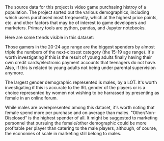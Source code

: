 The source data for this project is video game purchasing histroy of a population. The project sorted out the various demographics, including which users purchased most freqeuently, which at the highest price points, etc. and other factors that may be of interest to game developers and marketers. Primary tools are python, pandas, and Jupyter notebooks. 

Here are some trends visible in this dataset:

Those gamers in the 20-24 age range are the biggest spenders by almost triple the numbers of the next-closest category (the 15-19 age range). It's worth investigating if this is the result of young adults finally having their own credit cards/electronic payment accounts that teenagers do not have. Also, if this is related to young adults not being under parental supervision anymore.

The largest gender demographic represented is males, by a LOT. It's worth investigating if this is accurate to the IRL gender of the players or is a choice represented by women not wishing to be harrassed by presenting as female in an online forum. 

While males are overepresented among this dataset, it's worth noting that female spend more per purchase and on average than males. "Other/Non-Disclosed" is the highest spender of all. It might be suggested to marketing personnel that pursuing the female/other demographic could be more profitable per player than catering to the male players, although, of course, the economies of scale in marketing still belong to males. 
